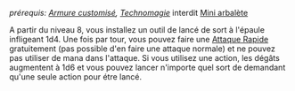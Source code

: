 *prérequis: [Armure customisé](Armure%20customisé.md), [Technomagie](../../Technomagie.md)*
interdit [Mini arbalète](Mini%20arbalète.md)

A partir du niveau 8, vous installez un outil de lancé de sort à l'épaule infligeant 1d4.
Une fois par tour, vous pouvez faire une [Attaque Rapide](../../../../../../1.Regles%20generales/1.Regles%20de%20jeu/1.Base/4.Combat.md#Attaque%20Rapide) gratuitement (pas possible d'en faire une attaque normale) et ne pouvez pas utiliser de mana dans l'attaque.
Si vous utilisez une action, les dégâts augmentent à 1d6 et vous pouvez lancer n'importe quel sort de demandant qu'une seule action pour étre lancé.